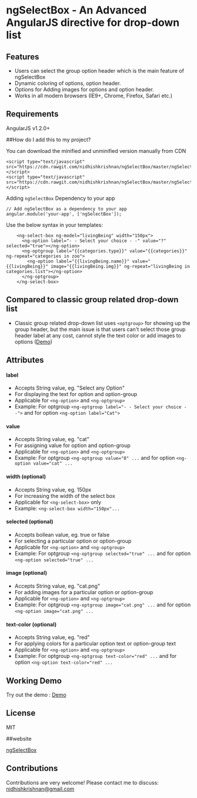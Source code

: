 # ngSelectBox - An Advanced AngularJS directive for drop-down list

## Features

* Users can select the group option header which is the main feature of ngSelectBox
* Dynamic coloring of options, option header.
* Options for Adding images for options and option header.
* Works in all modern browsers (IE9+, Chrome, Firefox, Safari etc.)

## Requirements

AngularJS v1.2.0+

##How do I add this to my project?

You can download the minified and unminified version manually from CDN
```
<script type="text/javascript" src="https://cdn.rawgit.com/nidhishkrishnan/ngSelectBox/master/ngSelectBox.min.js"></script>
<script type="text/javascript" src="https://cdn.rawgit.com/nidhishkrishnan/ngSelectBox/master/ngSelectBox.js"></script>
```
Adding `ngSelectBox` Dependency to your app
```
// Add ngSelectBox as a dependency to your app
angular.module('your-app', ['ngSelectBox']);
```
Use the below syntax in your templates:
```
    <ng-select-box ng-model="livingBeing" width="150px">
      <ng-option label="- - Select your choice - -" value="?" selected="true"></ng-option>
      <ng-optgroup label="{{categories.type}}" value="{{categories}}" ng-repeat="categories in zoo">
        <ng-option label="{{livingBeing.name}}" value="{{livingBeing}}" image="{{livingBeing.img}}" ng-repeat="livingBeing in categories.list"></ng-option>
      </ng-optgroup>
    </ng-select-box>
```
    
## Compared to classic group related drop-down list

* Classic group related drop-down list uses `<optgroup>` for showing up the group header, but the main issue is that users can't select those group header label at any cost, cannot style the text color or add images to options ([Demo](https://jsfiddle.net/3awdjutf/embedded/result/))

## Attributes

#### label 
* Accepts String value, eg. "Select any Option"
* For displaying the text for option and option-group
* Applicable for ```<ng-option>``` and ```<ng-optgroup>```
* Example: For optgroup ```<ng-optgroup label="- - Select your choice - -">``` and for
 option ```<ng-option label="Cat">```

#### value 
* Accepts String value, eg. "cat"
* For assigning value for option and option-group
* Applicable for ```<ng-option>``` and ```<ng-optgroup>```
* Example: For optgroup ```<ng-optgroup value="0" ...``` and for
 option ```<ng-option value="cat" ...```

#### width (optional)
* Accepts String value, eg. 150px
* For increasing the width of the select box
* Applicable for ```<ng-select-box>``` only
* Example: ```<ng-select-box width="150px"...```

#### selected (optional) 
* Accepts bollean value, eg. true or false
* For selecting a particular option or option-group
* Applicable for ```<ng-option>``` and ```<ng-optgroup>```
* Example: For optgroup ```<ng-optgroup selected="true" ...``` and for
 option ```<ng-option selected="true" ...```

#### image (optional) 
* Accepts String value, eg. "cat.png"
* For adding images for a particular option or option-group
* Applicable for ```<ng-option>``` and ```<ng-optgroup>```
* Example: For optgroup ```<ng-optgroup image="cat.png" ...``` and for
 option ```<ng-option image="cat.png" ...```

#### text-color (optional) 
* Accepts String value, eg. "red"
* For applying colors for a particular option text or option-group text
* Applicable for ```<ng-option>``` and ```<ng-optgroup>```
* Example: For optgroup ```<ng-optgroup text-color="red" ...``` and for
 option ```<ng-option text-color="red" ...```

## Working Demo

Try out the demo :
[Demo](http://embed.plnkr.co/UrmTq5N7uhkHhg575cOm/preview)  

## License

MIT

##website

 [ngSelectBox](http://nidhishkrishnan.github.io/ngSelectBox)

## Contributions

Contributions are very welcome! Please contact me to discuss: nidhishkrishnan@gmail.com


